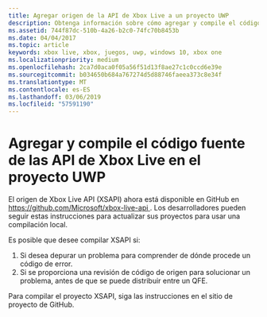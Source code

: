 ```yaml
---
title: Agregar origen de la API de Xbox Live a un proyecto UWP
description: Obtenga información sobre cómo agregar y compile el código fuente de las API de Xbox Live en el proyecto UWP.
ms.assetid: 744f87dc-510b-4a26-b2c0-74fc70b8453b
ms.date: 04/04/2017
ms.topic: article
keywords: xbox live, xbox, juegos, uwp, windows 10, xbox one
ms.localizationpriority: medium
ms.openlocfilehash: 2ca7d0aca0f05a56f51d13f8ae27c1c0ccd6e39e
ms.sourcegitcommit: b034650b684a767274d5d88746faeea373c8e34f
ms.translationtype: MT
ms.contentlocale: es-ES
ms.lasthandoff: 03/06/2019
ms.locfileid: "57591190"
---
```

# <a name="add-and-compile-the-xbox-live-apis-source-in-your-uwp-project"></a>Agregar y compile el código fuente de las API de Xbox Live en el proyecto UWP

El origen de Xbox Live API (XSAPI) ahora está disponible en GitHub en [ https://github.com/Microsoft/xbox-live-api ](https://github.com/Microsoft/xbox-live-api). Los desarrolladores pueden seguir estas instrucciones para actualizar sus proyectos para usar una compilación local.

Es posible que desee compilar XSAPI si:
1. Si desea depurar un problema para comprender de dónde procede un código de error.
1. Si se proporciona una revisión de código de origen para solucionar un problema, antes de que se puede distribuir entre un QFE.

Para compilar el proyecto XSAPI, siga las instrucciones en el sitio de proyecto de GitHub.
